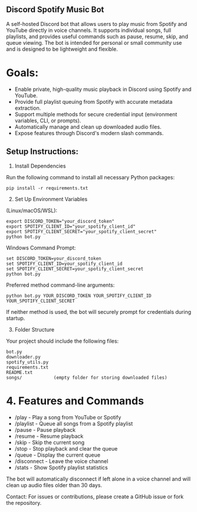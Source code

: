 ## Discord Spotify Music Bot

A self-hosted Discord bot that allows users to play music from Spotify and YouTube directly in voice channels. It supports individual songs, full playlists, and provides useful commands such as pause, resume, skip, and queue viewing. The bot is intended for personal or small community use and is designed to be lightweight and flexible.

# Goals:
- Enable private, high-quality music playback in Discord using Spotify and YouTube.
- Provide full playlist queuing from Spotify with accurate metadata extraction.
- Support multiple methods for secure credential input (environment variables, CLI, or prompts).
- Automatically manage and clean up downloaded audio files.
- Expose features through Discord's modern slash commands.

## Setup Instructions:

1. Install Dependencies

Run the following command to install all necessary Python packages:

    pip install -r requirements.txt

2. Set Up Environment Variables

(Linux/macOS/WSL):

    export DISCORD_TOKEN="your_discord_token"
    export SPOTIFY_CLIENT_ID="your_spotify_client_id"
    export SPOTIFY_CLIENT_SECRET="your_spotify_client_secret"
    python bot.py

Windows Command Prompt:

    set DISCORD_TOKEN=your_discord_token
    set SPOTIFY_CLIENT_ID=your_spotify_client_id
    set SPOTIFY_CLIENT_SECRET=your_spotify_client_secret
    python bot.py

Preferred method command-line arguments:

    python bot.py YOUR_DISCORD_TOKEN YOUR_SPOTIFY_CLIENT_ID YOUR_SPOTIFY_CLIENT_SECRET

If neither method is used, the bot will securely prompt for credentials during startup.

3. Folder Structure

Your project should include the following files:

    bot.py
    downloader.py
    spotify_utils.py
    requirements.txt
    README.txt
    songs/            (empty folder for storing downloaded files)

# 4. Features and Commands

- /play <query>        - Play a song from YouTube or Spotify
- /playlist <url>      - Queue all songs from a Spotify playlist
- /pause               - Pause playback
- /resume              - Resume playback
- /skip                - Skip the current song
- /stop                - Stop playback and clear the queue
- /queue               - Display the current queue
- /disconnect          - Leave the voice channel
- /stats <playlist>    - Show Spotify playlist statistics

The bot will automatically disconnect if left alone in a voice channel and will clean up audio files older than 30 days.

Contact:
For issues or contributions, please create a GitHub issue or fork the repository.
